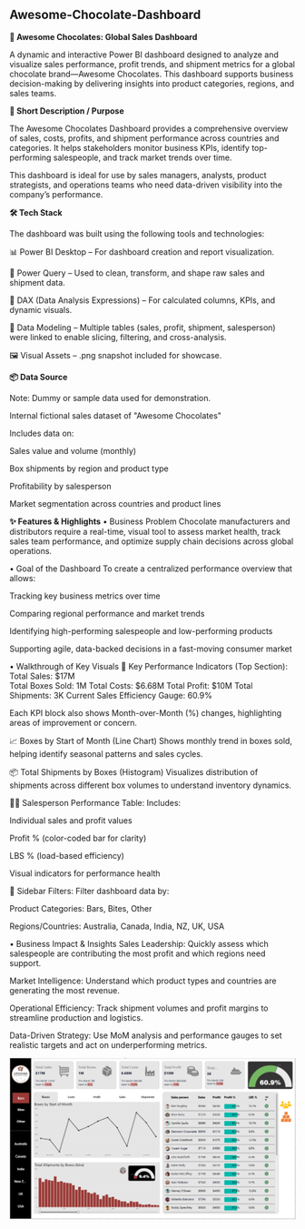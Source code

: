 **Awesome-Chocolate-Dashboard**
---

**🍫 Awesome Chocolates: Global Sales Dashboard**

A dynamic and interactive Power BI dashboard designed to analyze and visualize sales performance, profit trends, and shipment metrics for a global chocolate brand—Awesome Chocolates. This dashboard supports business decision-making by delivering insights into product categories, regions, and sales teams.

**📝 Short Description / Purpose**

The Awesome Chocolates Dashboard provides a comprehensive overview of sales, costs, profits, and shipment performance across countries and categories. It helps stakeholders monitor business KPIs, identify top-performing salespeople, and track market trends over time.

This dashboard is ideal for use by sales managers, analysts, product strategists, and operations teams who need data-driven visibility into the company’s performance.

**🛠️ Tech Stack**

The dashboard was built using the following tools and technologies:

📊 Power BI Desktop – For dashboard creation and report visualization.

📂 Power Query – Used to clean, transform, and shape raw sales and shipment data.

🧠 DAX (Data Analysis Expressions) – For calculated columns, KPIs, and dynamic visuals.

📁 Data Modeling – Multiple tables (sales, profit, shipment, salesperson) were linked to enable slicing, filtering, and cross-analysis.

🖼️ Visual Assets – .png snapshot included for showcase.

**📦 Data Source**

Note: Dummy or sample data used for demonstration.

Internal fictional sales dataset of "Awesome Chocolates"

Includes data on:

Sales value and volume (monthly)

Box shipments by region and product type

Profitability by salesperson

Market segmentation across countries and product lines

**✨ Features & Highlights**
• Business Problem
Chocolate manufacturers and distributors require a real-time, visual tool to assess market health, track sales team performance, and optimize supply chain decisions across global operations.

• Goal of the Dashboard
To create a centralized performance overview that allows:

Tracking key business metrics over time

Comparing regional performance and market trends

Identifying high-performing salespeople and low-performing products

Supporting agile, data-backed decisions in a fast-moving consumer market

• Walkthrough of Key Visuals
🔹 Key Performance Indicators (Top Section):
Total Sales: $17M  
Total Boxes Sold: 1M
Total Costs: $6.68M
Total Profit: $10M
Total Shipments: 3K
Current Sales Efficiency Gauge: 60.9%

Each KPI block also shows Month-over-Month (%) changes, highlighting areas of improvement or concern.

📈 Boxes by Start of Month (Line Chart)
Shows monthly trend in boxes sold, helping identify seasonal patterns and sales cycles.

📦 Total Shipments by Boxes (Histogram)
Visualizes distribution of shipments across different box volumes to understand inventory dynamics.

🧑‍💼 Salesperson Performance Table:
Includes:

Individual sales and profit values

Profit % (color-coded bar for clarity)

LBS % (load-based efficiency)

Visual indicators for performance health

📂 Sidebar Filters:
Filter dashboard data by:

Product Categories: Bars, Bites, Other

Regions/Countries: Australia, Canada, India, NZ, UK, USA

• Business Impact & Insights
Sales Leadership: Quickly assess which salespeople are contributing the most profit and which regions need support.

Market Intelligence: Understand which product types and countries are generating the most revenue.

Operational Efficiency: Track shipment volumes and profit margins to streamline production and logistics.

Data-Driven Strategy: Use MoM analysis and performance gauges to set realistic targets and act on underperforming metrics.


![Dashboard Preview](https://github.com/Abhishek-Kaushik-0/Awesome-Chocolate-Bi-Dashboard/blob/main/AwesomeChocolateBiScreenshot.png)


